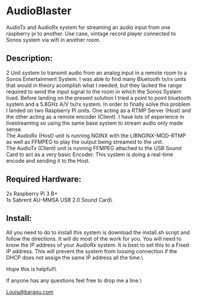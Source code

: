 # AudioBlaster
AudioTx and AudioRx system for streaming an audio input from one raspberry pi to another. Use case, vintage record player connected to Sonos system via wifi in another room.

## Description:
2 Unit system to transmit audio from an analog input in a remote room to a Sonos Entertainment System. I was able to find many Bluetooth tx/rx units that would in theory acomplish what I needed, but they lacked the range required to send the input signal to the room in which the Sonos System lived. Before landing on the present solution I tried a point to point bluetooth system and a 5.8GHz A/V tx/rx system. In order to finally solve this problem I landed on two Raspberry Pi units. One acting as a RTMP Server (Host) and the other acting as a remote encoder (Client). I have lots of experience in livestreaming so using the same base system to stream audio only made sense.\
  The AudioRx (Host) unit is running NGINX with the LIBNGINX-MOD-RTMP as well as FFMPEG to play the output being streamed to the unit. \
  The AudioTx (Client) unit is running FFMPEG attached to the USB Sound Card to act as a very basic Encoder. This system is doing a real-time encode and sending it to the Host. 

## Required Hardware:
  2x Raspberry Pi 3 B+\
  1x Sabrent AU-MMSA USB 2.0 Sound Card\
  
## Install:
  All you need to do to install this system is download the install.sh script and follow the directions. It will do most of the work for you. You will need to know the IP address of your AudioRx system. It is best to set this to a Fixed IP address. This will prevent the system from loosing connection if the DHCP does not assign the same IP address all the time.\
  
Hope this is helpful!\

If anyone has any questions feel free to drop me a line.\

Louis@baraqu.com
